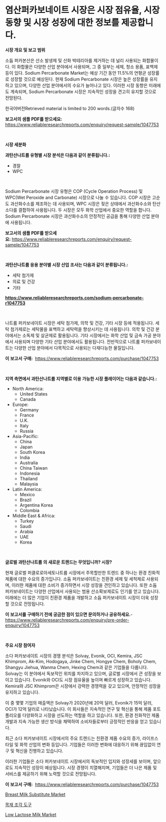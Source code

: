 <p><h1>염산퍼카보네이트 시장은 시장 점유율, 시장 동향 및 시장 성장에 대한 정보를 제공합니다.</h1></p><p><strong>시장 개요 및 보고 범위</strong></p>
<p><p>소듐 퍼카본산은 산소 발생제 및 산화 박테리아를 제거하는 데 널리 사용되는 화합물이다. 이 화합물은 다양한 산업 분야에서 사용되며, 그 중 일부는 세제, 청소 용품, 표백제 등이 있다. Sodium Percarbonate Market는 예상 기간 동안 11.5%의 연평균 성장률로 성장할 것으로 예상된다. 현재 Sodium Percarbonate 시장은 높은 성장률을 유지하고 있으며, 다양한 산업 분야에서의 수요가 늘어나고 있다. 이러한 시장 동향은 미래에도 계속되며, Sodium Percarbonate 시장은 지속적인 성장을 견고히 유지할 것으로 전망된다.</p><p>한국어버전Retrieved material is limited to 200 words.(글자수 168)</p></p>
<p><strong>보고서의 샘플 PDF를 받으세요:</strong> <a href="https://www.reliableresearchreports.com/enquiry/request-sample/1047753">https://www.reliableresearchreports.com/enquiry/request-sample/1047753</a></p>
<p>&nbsp;</p>
<p><strong>시장 세분화</strong></p>
<p><strong>과탄산나트륨 유형별 시장 분석은 다음과 같이 분류됩니다.:</strong></p>
<p><ul><li>경찰</li><li>WPC</li></ul></p>
<p>&nbsp;</p>
<p><p>Sodium Percarbonate 시장 유형은 COP (Cycle Operation Process) 및 WPC(Wet Peroxide and Carbonate) 시장으로 나눌 수 있습니다. COP 시장은 고순도 과산화수소를 제조하는 데 사용되며, WPC 시장은 젖은 상태에서 과산화수소와 탄산소다를 결합하여 사용됩니다. 두 시장은 모두 화학 산업에서 중요한 역할을 합니다. Sodium Percarbonate 시장은 과산화수소의 안정적인 공급을 통해 다양한 산업 분야에 사용됩니다.</p></p>
<p><strong>보고서의 샘플 PDF를 받으세요:</strong>&nbsp;<a href="https://www.reliableresearchreports.com/enquiry/request-sample/1047753">https://www.reliableresearchreports.com/enquiry/request-sample/1047753</a></p>
<p>&nbsp;</p>
<p><strong> 과탄산나트륨 응용 분야별 시장 산업 조사는 다음과 같이 분류됩니다.:</strong></p>
<p><ul><li>세탁 첨가제</li><li>의료 및 건강</li><li>기타</li></ul></p>
<p><strong><a href="https://www.reliableresearchreports.com/sodium-percarbonate-r1047753">https://www.reliableresearchreports.com/sodium-percarbonate-r1047753</a></strong></p>
<p>&nbsp;</p>
<p><p>나트륨 퍼카보네이트 시장은 세탁 첨가제, 의학 및 건강, 기타 시장 등에 적용됩니다. 세탁 첨가제로는 세탁물을 표백하고 세탁력을 향상시키는 데 사용됩니다. 의학 및 건강 분야에서는 소독제 및 살균제로 활용됩니다. 기타 시장에서는 화학 산업 및 금속 가공 분야에서 사용되며 다양한 기타 산업 분야에서도 활용됩니다. 전반적으로 나트륨 퍼카보네이트는 다양한 산업 분야에서 다목적으로 사용되는 다재다능한 물질입니다.</p></p>
<p><strong>이 보고서 구매:</strong>&nbsp; <a href="https://www.reliableresearchreports.com/purchase/1047753">https://www.reliableresearchreports.com/purchase/1047753</a></p>
<p>&nbsp;</p>
<p><strong>지역 측면에서 과탄산나트륨 지역별로 이용 가능한 시장 플레이어는 다음과 같습니다.:</strong></p>
<p><ul>
    <li>
        North America:
        <ul>
            <li>United States</li>
            <li>Canada</li>
        </ul>
    </li>
    <li>
        Europe:
        <ul>
            <li>Germany</li>
            <li>France</li>
            <li>U.K.</li>
            <li>Italy</li>
            <li>Russia</li>
        </ul>
    </li>
    <li>
        Asia-Pacific:
        <ul>
            <li>China</li>
            <li>Japan</li>
            <li>South Korea</li>
            <li>India</li>
            <li>Australia</li>
            <li>China Taiwan</li>
            <li>Indonesia</li>
            <li>Thailand</li>
            <li>Malaysia</li>
        </ul>
    </li>
    <li>
        Latin America:
        <ul>
            <li>Mexico</li>
            <li>Brazil</li>
            <li>Argentina Korea</li>
            <li>Colombia</li>
        </ul>
    </li>
    <li>
        Middle East & Africa:
        <ul>
            <li>Turkey</li>
            <li>Saudi</li>
            <li>Arabia</li>
            <li>UAE</li>
            <li>Korea</li>
        </ul>
    </li>
    </ul></p>
<p>&nbsp;</p>
<p><strong>글로벌 과탄산나트륨 의 새로운 트렌드는 무엇입니까? 시장?</strong></p>
<p><p>현재 글로벌 퍼클로로아세토나트륨 시장에서 주목할만한 트렌드 중 하나는 환경 친화적 제품에 대한 수요의 증가입니다. 소듐 퍼카보네이트는 친환경 세제 및 세척제로 사용되며, 이러한 제품에 대한 소비가 증가하면서 시장 성장을 견인하고 있습니다. 또한 소듐 퍼카보네이트는 다양한 산업에서 사용되는 범용 산소확보제로도 인기를 얻고 있습니다. 미래에는 더 많은 기업이 친환경 제품을 개발하고 소듐 퍼카보네이트 시장이 더욱 성장할 것으로 전망됩니다.</p></p>
<p><strong>이 보고서를 구매하기 전에 궁금한 점이 있으면 문의하거나 공유하세요.</strong>- <a href="https://www.reliableresearchreports.com/enquiry/pre-order-enquiry/1047753">https://www.reliableresearchreports.com/enquiry/pre-order-enquiry/1047753</a></p>
<p>&nbsp;</p>
<p><strong>주요 시장 참여자</strong></p>
<p><p>소다 퍼카보네이트 시장의 경쟁 분석은 Solvay, Evonik, OCI, Kemira, JSC Khimprom, Ak-Kim, Hodogaya, Jinke Chem, Hongye Chem, Boholy Chem, Shangyu Jiehua, Wanma Chem, Hexing Chem과 같은 기업들을 다룹니다. Solvay는 이 분야에서 독보적인 위치를 차지하고 있으며, 글로벌 시장에서 큰 성장을 보이고 있습니다. Evonik와 OCI도 시장 점유율을 높이며 빠르게 성장하고 있습니다. Kemira와 JSC Khimprom은 시장에서 강력한 경쟁력을 갖고 있으며, 안정적인 성장을 유지하고 있습니다.</p><p>이 중 몇몇 기업의 매출액은 Solvay가 2020년에 20억 달러, Evonik가 15억 달러, OCI가 12억 달러로 나타났습니다. 이 회사들은 지속적인 연구 및 혁신을 통해 제품 포트폴리오를 다양화하고 시장을 선도하는 역할을 하고 있습니다. 또한, 환경 친화적인 제품 개발과 지속 가능한 생산 방식을 채택하여 소비자들로부터 긍정적인 반응을 얻고 있습니다.</p><p>최근 소다 퍼카보네이트 시장에서의 주요 트렌드는 친환경 제품 수요의 증가, 라이프스타일 및 화학 산업의 변화 등입니다. 기업들은 이러한 변화에 대응하기 위해 끊임없이 연구 및 혁신을 진행하고 있습니다.</p><p>이러한 기업들은 소다 퍼카보네이트 시장에서의 독보적인 입지와 성장세를 보이며, 앞으로도 지속적인 성장이 예상됩니다. 시장 경쟁이 치열해지며, 기업들은 더 나은 제품 및 서비스를 제공하기 위해 노력할 것으로 전망됩니다.</p></p>
<p><strong>이 보고서 구매:</strong>&nbsp;&nbsp;<a href="https://www.reliableresearchreports.com/purchase/1047753">https://www.reliableresearchreports.com/purchase/1047753</a></p>
<p><p><a href="https://github.com/tamvrosiya/Market-Research-Report-List-3/blob/main/breast-milk-substitute-market.md">Breast Milk Substitute Market</a></p><p><a href="https://github.com/PhilToryphy7876567/Market-Research-Report-List-1/blob/main/863008116244.md">목재 조각 도구</a></p><p><a href="https://github.com/changoleonlaverguenzanoexiste/Market-Research-Report-List-2/blob/main/low-lactose-milk-market.md">Low Lactose Milk Market</a></p></p>